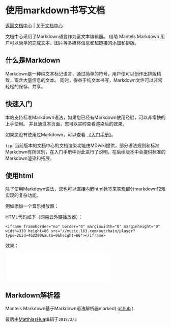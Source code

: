 
# 使用markdown书写文档


[返回文档中心](/index.html) | [关于文档中心](content.html)

文档中心采用了Markdown语言作为富文本编辑器。
借助 Mantels Markdown 用户可以简单的完成文本、图片等多媒体信息和超链接的添加和排版。

## 什么是Markdown

Markdown是一种纯文本标记语言，通过简单的符号，用户便可以创作出排版精致，富含大量信息的文本。
同时，得益于纯文本书写，Markdown文件可以非常轻松的保存、共享。

## 快速入门

本站支持标准Markdown语法，如果您已经有Markdown使用经验，可以非常快的上手使用。
并且通过本页面，您可以实时查看渲染后的效果。

如果您没有使用过Markdown，可以查看 [《入门手册》](入门手册.md)。

`tip`: 当前版本的文档中心的文档渲染功能由MDwiki提供，部分语法规则和标准Markdown有所区别，在入门手册中对此进行了说明，在后续版本中会提供标准的Markdown渲染和拓展。

## 使用html

除了使用Markdown语法，您也可以直接内嵌html标签来实现部分markdown较难实现的复杂功能。

例如添加一个音乐播放器：

HTML代码如下（网易云外链播放器）：
```
<iframe frameborder="no" border="0" marginwidth="0" marginheight="0" width=330 height=86 src="//music.163.com/outchain/player?type=2&id=462290&auto=0&height=66"></iframe>

```

效果：
<iframe frameborder="no" border="0" marginwidth="0" marginheight="0" width=330 height=86 src="//music.163.com/outchain/player?type=2&id=462290&auto=0&height=66"></iframe>



## Markdown解析器

Mantels Markdown基于Markdown语法解析器marked( [github](https://github.com/chjj/marked) ).

最后由[MatthiasHua](https://github.com/MatthiasHua)编辑于`2018/2/3`
